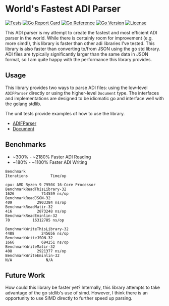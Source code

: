 # World's Fastest ADI Parser

[![Tests](https://github.com/hamradiolog-net/adif/actions/workflows/test.yml/badge.svg)](https://github.com/hamradiolog-net/adif/actions/workflows/test.yml)
[![Go Report Card](https://goreportcard.com/badge/github.com/hamradiolog-net/adif)](https://goreportcard.com/report/github.com/hamradiolog-net/adif)
[![Go Reference](https://pkg.go.dev/badge/github.com/hamradiolog-net/adif.svg)](https://pkg.go.dev/github.com/hamradiolog-net/adif)
[![Go Version](https://img.shields.io/github/go-mod/go-version/hamradiolog-net/adif)](https://github.com/hamradiolog-net/adif/blob/main/go.mod)
[![License](https://img.shields.io/github/license/hamradiolog-net/adif)](https://github.com/hamradiolog-net/adif/blob/main/LICENSE)

This ADI parser is my attempt to create the fastest and most efficient ADI parser in the world.
While there is certainly room for improvement (e.g. more simd!), this library is faster than other adi libraries I've tested.
This library is also faster than converting to/from JSON using the go std library.
ADI files are typically significantly larger than the same data in JSON format, so I am quite happy with the performance this library provides.

## Usage

This library provides two ways to parse ADI files: using the low-level `ADIFParser` directly or using the higher-level `Document` type.
The interfaces and implementations are designed to be idiomatic go and interface well with the golang stdlib.

The unit tests provide examples of how to use the library.

- [ADIFParser](https://github.com/hamradiolog-net/adif/blob/main/adiparser_test.go)
- [Document](https://github.com/hamradiolog-net/adif/blob/main/document_test.go)

## Benchmarks

- ~300% - ~2180% Faster ADI Reading
- ~180% - ~1100% Faster ADI Writing

```
Benchmark                                                                 Iterations          Time/op

cpu: AMD Ryzen 9 7950X 16-Core Processor
BenchmarkReadThisLibrary-32                                                 1626            714559 ns/op
BenchmarkReadJSON-32                                                         409           2903384 ns/op
BenchmarkReadMatir-32                                                        416           2873248 ns/op
BenchmarkReadEminlin-32                                                       70          16312785 ns/op

BenchmarkWriteThisLibrary-32                                                4488            245656 ns/op
BenchmarkWriteJSON-32                                                       1666            694251 ns/op
BenchmarkWriteMatir-32                                                       408           2921377 ns/op
BenchmarkWriteEminlin-32                                                     N/A               N/A
```

## Future Work

How could this library be faster yet?
Internally, this library attempts to take advantage of the go stdlib's use of simd.
However, I think there is an opportunity to use SIMD directly to further speed up parsing.
